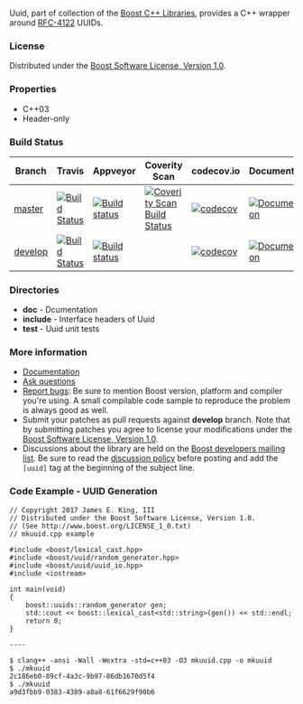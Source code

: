 Uuid, part of collection of the [Boost C++ Libraries](http://github.com/boostorg), provides a C++ wrapper around [RFC-4122](http://www.ietf.org/rfc/rfc4122.txt) UUIDs.

### License

Distributed under the [Boost Software License, Version 1.0](http://www.boost.org/LICENSE_1_0.txt).

### Properties

* C++03
* Header-only

### Build Status

Branch          | Travis | Appveyor | Coverity Scan | codecov.io | Documentation | Regression Tests
--------------- | ------ | -------- | ------------- | ---------- | ------------- | ----------------
[master](https://github.com/boostorg/uuid/tree/master) | [![Build Status](https://travis-ci.org/boostorg/uuid.svg?branch=master)](https://travis-ci.org/boostorg/uuid) | [![Build status](https://ci.appveyor.com/api/projects/status/nuihr6s92fjb9gwy/branch/master?svg=true)](https://ci.appveyor.com/project/boostorg/uuid/branch/master) | [![Coverity Scan Build Status](https://scan.coverity.com/projects/13982/badge.svg)](https://scan.coverity.com/projects/boostorg-uuid) | [![codecov](https://codecov.io/gh/boostorg/uuid/branch/master/graph/badge.svg)](https://codecov.io/gh/boostorg/uuid/branch/master) | [![Documentation](https://img.shields.io/badge/documentation-master-brightgreen.svg)](http://www.boost.org/doc/libs/master/libs/uuid/doc/index.html) | [![Enter the Matrix](https://img.shields.io/badge/matrix-master-brightgreen.svg)](http://www.boost.org/development/tests/master/developer/uuid.html)
[develop](https://github.com/boostorg/uuid/tree/develop) | [![Build Status](https://travis-ci.org/boostorg/uuid.svg?branch=develop)](https://travis-ci.org/boostorg/uuid) | [![Build status](https://ci.appveyor.com/api/projects/status/nuihr6s92fjb9gwy/branch/develop?svg=true)](https://ci.appveyor.com/project/boostorg/uuid/branch/develop) | | [![codecov](https://codecov.io/gh/boostorg/uuid/branch/develop/graph/badge.svg)](https://codecov.io/gh/boostorg/uuid/branch/develop) | [![Documentation](https://img.shields.io/badge/documentation-develop-brightgreen.svg)](http://www.boost.org/doc/libs/develop/libs/uuid/doc/index.html) | [![Enter the Matrix](https://img.shields.io/badge/matrix-develop-brightgreen.svg)](http://www.boost.org/development/tests/develop/developer/uuid.html)


### Directories

* **doc** - Dcumentation
* **include** - Interface headers of Uuid
* **test** - Uuid unit tests

### More information

* [Documentation](http://boost.org/libs/uuid)
* [Ask questions](http://stackoverflow.com/questions/ask?tags=c%2B%2B,boost,boost-uuid)
* [Report bugs](https://github.com/boostorg/uuid/issues): Be sure to mention Boost version, platform and compiler you're using. A small compilable code sample to reproduce the problem is always good as well.
* Submit your patches as pull requests against **develop** branch. Note that by submitting patches you agree to license your modifications under the [Boost Software License, Version 1.0](http://www.boost.org/LICENSE_1_0.txt).
* Discussions about the library are held on the [Boost developers mailing list](http://www.boost.org/community/groups.html#main). Be sure to read the [discussion policy](http://www.boost.org/community/policy.html) before posting and add the `[uuid]` tag at the beginning of the subject line.

### Code Example - UUID Generation

    // Copyright 2017 James E. King, III
    // Distributed under the Boost Software License, Version 1.0. 
    // (See http://www.boost.org/LICENSE_1_0.txt)
    // mkuuid.cpp example
    
    #include <boost/lexical_cast.hpp>
    #include <boost/uuid/random_generator.hpp>
    #include <boost/uuid/uuid_io.hpp>
    #include <iostream>
    
    int main(void)
    {
        boost::uuids::random_generator gen;
        std::cout << boost::lexical_cast<std::string>(gen()) << std::endl;
        return 0;
    }
    
    ----
    
    $ clang++ -ansi -Wall -Wextra -std=c++03 -O3 mkuuid.cpp -o mkuuid
    $ ./mkuuid
    2c186eb0-89cf-4a3c-9b97-86db1670d5f4
    $ ./mkuuid
    a9d3fbb9-0383-4389-a8a8-61f6629f90b6


